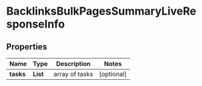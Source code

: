 # BacklinksBulkPagesSummaryLiveResponseInfo


## Properties

| Name | Type | Description | Notes |
|------------ | ------------- | ------------- | -------------|
**tasks** | **List<BacklinksBulkPagesSummaryLiveTaskInfo>** | array of tasks |[optional]|